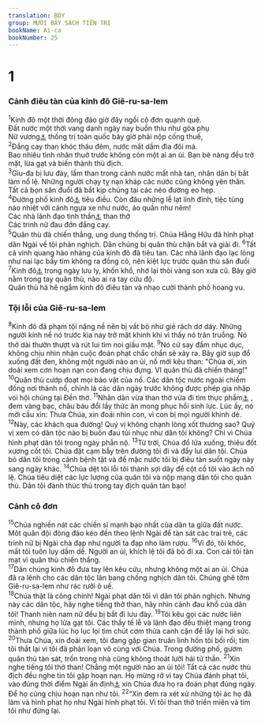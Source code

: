 ```yaml
---
translation: BDY
group: MƯỜI BẢY SÁCH TIÊN TRI
bookName: Ai-ca 
bookNumber: 25
---
```


<div class="title"><h1>1</h1><h3>Cảnh điêu tàn của kinh đô Giê-ru-sa-lem</h3></div>
<span class="verse ca_1_1"><sup>1</sup>Kinh đô một thời đông đảo giờ đây ngồi cô đơn quạnh quẽ.<br/>Đất nước một thời vang danh ngày nay buồn thiu như góa phụ<br/>Nữ vương<a href="#" data-toggle="tooltip" data-placement="bottom" title="Ctd người dàn bà quý phái giữa các tỉnh">⚓</a> thống trị toàn quốc bây giờ phải nộp cống thuế,<br/></span>
<span class="verse ca_1_2"><sup>2</sup>Đắng cay than khóc thâu đêm, nước mắt dầm đìa đôi má.<br/>Bao nhiêu tình nhân thuở trước không còn một ai an ủi. Bạn bè nàng đều trở mặt, lừa gạt và biến thành thù địch.<br/></span>
<span class="verse ca_1_3"><sup>3</sup>Giu-đa bị lưu đày, lầm than trong cảnh nước mất nhà tan, nhân dân bị bắt làm nổ lệ. Những người chạy tỵ nạn kháp các nước cũng không yên thân.<br/>Tất cả bọn săn đuổi đã bắt kịp chúng tại các nẻo đường eo hẹp.<br/></span>
<span class="verse ca_1_4"><sup>4</sup>Đường phố kinh đô<a href="#" data-toggle="tooltip" data-placement="bottom" title="Nt Si-ôn">⚓</a> tiêu điều. Còn đâu những lễ lạt linh đình, tiệc tùng náo nhiệt với cảnh ngựa xe như nước, áo quần như nêm!<br/>Các nhà lãnh đạo tinh thần<a href="#" data-toggle="tooltip" data-placement="bottom" title="Nt các thày tế lễ">⚓</a> than thở<br/>Các trinh nữ đau đớn đắng cay.<br/></span>
<span class="verse ca_1_5"><sup>5</sup>Quân thù đã chiến thắng, ung dung thống trị. Chúa Hằng Hữu đã hình phạt dân Ngài về tội phản nghịch. Dân chúng bị quân thù chận bắt và giải đi. </span>
<span class="verse ca_1_6"><sup>6</sup>Tất cả vinh quang hào nháng của kinh đô đã tiêu tan. Các nhà lãnh đạo lạc lỏng như nai lạc bầy tìm không ra đồng cỏ, nên kiệt lực trước quân thù săn đuổi </span>
<span class="verse ca_1_7"><sup>7</sup>Kinh đô<a href="#" data-toggle="tooltip" data-placement="bottom" title="Nt Giê-ru-sa-lem">⚓</a> trong ngày lưu ly, khốn khồ, nhớ lại thòi vàng son xưa cũ. Bây giờ nằm trong tay quân thù, nào ai ra tay cứu độ.<br/>Quân thù hả hê ngắm kinh đô điêu tàn và nhạo cười thành phố hoang vu.</span>
<div class="title"><h3>Tội lỗi của Giê-ru-sa-lem</h3></div>
<span class="verse ca_1_8"><sup>8</sup>Kinh đô đã phạm tội nặng nề nên bị vất bỏ như giẻ rách dơ dáy. Những người kính nể nó trước kia nay trở mặt khinh khi vì thấy nó trân truồng. Nó thở dài thườn thượt và rút lui tìm noi giấu mặt. </span>
<span class="verse ca_1_9"><sup>9</sup>Nó cứ say đắm nhục dục, không chịu nhìn nhận cuộc đoán phạt chắc chắn sẽ xảy ra. Bây giờ sụp đổ xuống đất đen, không một người nào an ủi, nố mới kêu than: &#34;Chúa ơi, xin doái xem cơn hoạn nạn con đang chịu đựng. VI quân thù đã chiến tháng!&#34; </span>
<span class="verse ca_1_10"><sup>10</sup>Quân thù cướp đoạt mọi bảo vật của nố. Các dân tộc nước ngoài chiếm đống nơi thánh nố, chính là các dân ngày trước không được phép gia nhập vói hội chúng tại Đền thờ. </span>
<span class="verse ca_1_11"><sup>11</sup>Nhân dân vừa than thở vừa đi tìm thực phẩm<a href="#" data-toggle="tooltip" data-placement="bottom" title="Nt bánh">⚓</a> , đem vàng bạc, châu báu đổi lấy thức ăn mong phục hồi sinh lực. Lúc ấy, nó mới cầu xin: Thưa Chúa, xin đoái nhìn con, vì con bị mọi người khinh dẻ. </span>
<span class="verse ca_1_12"><sup>12</sup>Này, các khách qua đường! Quý vị không chạnh lòng xốt thương sao? Quý vị xem có dân tộc nào bị buôn đau tủi nhục như dân tôi không? Chỉ vì Chúa hình phạt dân tôi trong ngày phẫn nộ. </span>
<span class="verse ca_1_13"><sup>13</sup>Từ trời, Chúa đổ lửa xuống, thiêu đốt xương cốt tôi. Chúa đặt cạm bẫy trên đường tôi đi và đẩy lui dân tôi. Chúa bỏ dân tôi trong cảnh bệnh tật và để mặc nước tôi bị điêu tàn suốt ngày này sang ngày khác. </span>
<span class="verse ca_1_14"><sup>14</sup>Chúa dệt tôi lỗi tôi thành sợi dây để cột cổ tôi vào ách nô lệ. Chúa tiêu diệt các lực lượng của quân tôi và nộp mạng dân tôi cho quân thù. Dân tôi đành thúc thủ trong tay địch quân tàn bạo!</span>
<div class="title"><h3>Cảnh cô đơn</h3></div>
<span class="verse ca_1_15"><sup>15</sup>Chúa nghiền nát các chiến sĩ mạnh bạo nhất của dân ta giữa đất nước. Môt quân đội đông đảo kéo đến theo lệnh Ngài để tàn sát các trai trẻ, các trinh nữ bị Ngài chà đạp như người ta đạp nho làm rượu. </span>
<span class="verse ca_1_16"><sup>16</sup>Vì đó, tôi khóc, mắt tôi tuôn lụy dầm dề. Người an ủi, khích lệ tôi đã bỏ đi xa. Con cái tôi tàn mạt vì quân thù chiến thắng.<br/></span>
<span class="verse ca_1_17"><sup>17</sup>Dân chúng kinh đô đưa tay lên kêu cứu, nhưng không một ai an ủi. Chúa đã ra lênh cho các dân tộc lân bang chống nghịch dân tôi. Chúng ghê tởm Giê-ru-sa-lem như rác rưởi ô uế.<br/></span>
<span class="verse ca_1_18"><sup>18</sup>Chúa thật là công chính! Ngài phạt dân tôi vì dân tôi phản nghịch. Nhưng này các dân tộc, hãy nghe tiếng thở than, hãy nhìn cảnh đau khổ của dân tôi! Thanh niên nam nữ đều bị bắt đi lưu đày. </span>
<span class="verse ca_1_19"><sup>19</sup>Tôi kêu gọi các nước liên minh, nhưng họ lừa gạt tôi. Các thầy tế lễ và lãnh đạo đều thiệt mạng trong thành phố giữa lúc họ lục lọi tìm chút cơm thừa canh cặn để lấy lại hơi sức. </span>
<span class="verse ca_1_20"><sup>20</sup>Thưa Chúa, xin đoái xem, tôi đang gặp gian truân linh hồn tôi bối rối; tim tôi thắt lại vì tôi đã phản loạn vô cùng với Chúa. Trong đường phố, gươm quân thù tàn sát, trốn trong nhà cũng không thoát lưỡi hái tử thần. </span>
<span class="verse ca_1_21"><sup>21</sup>Xin nghe tiếng tôi thở than! Chẳng một người nào an ủi tôi! Tất cả các nước thù địch đều nghe tin tôi gặp hoạn nạn. Họ mừng rỡ vì tay Chúa đánh phạt tôi, vào đúng thời điểm Ngài ấn định<a href="#" data-toggle="tooltip" data-placement="bottom" title="Nt Chúa sẽ đem lại ngày mà Chúa đã">⚓</a> xin Chúa đưa họ ra đoán phạt đúng ngày. Để họ cùng chịu hoạn nạn như tôi. </span>
<span class="verse ca_1_22"><sup>22</sup>“Xin đem ra xét xử những tội ác họ đã làm và hình phạt họ như Ngài hình phạt tôi. Vì tôi than thở triền miên và tim tôi như đứng lại.</span>
